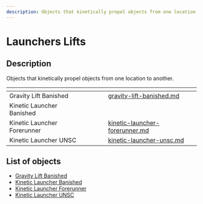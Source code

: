 ```yaml
---
description: Objects that kinetically propel objects from one location to another.
---
```


# Launchers Lifts

## Description

Objects that kinetically propel objects from one location to another.

<table data-view="cards"><thead><tr><th></th><th></th><th></th><th data-hidden data-card-cover data-type="files"></th><th data-hidden data-card-target data-type="content-ref"></th></tr></thead><tbody><tr><td>Gravity Lift Banished</td><td></td><td></td><td></td><td><a href="objects/gameplay/launchers-lifts/gravity-lift-banished.md">gravity-lift-banished.md</a></td></tr><tr><td>Kinetic Launcher Banished</td><td></td><td></td><td></td><td></td></tr><tr><td>Kinetic Launcher Forerunner</td><td></td><td></td><td></td><td><a href="objects/gameplay/launchers-lifts/kinetic-launcher-forerunner.md">kinetic-launcher-forerunner.md</a></td></tr><tr><td>Kinetic Launcher UNSC</td><td></td><td></td><td></td><td><a href="objects/gameplay/launchers-lifts/kinetic-launcher-unsc.md">kinetic-launcher-unsc.md</a></td></tr></tbody></table>

## List of objects

* [Gravity Lift Banished](gravity-lift-banished.md)
* [Kinetic Launcher Banished](kinetic-launcher-banished.md)
* [Kinetic Launcher Forerunner](kinetic-launcher-forerunner.md)
* [Kinetic Launcher UNSC](kinetic-launcher-unsc.md)
